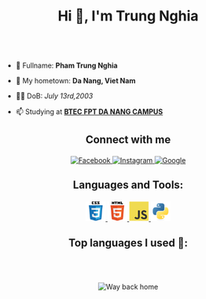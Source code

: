 ## <h1 align="center">Hi 👋, I'm Trung Nghia</h1>

<p align="center">
	<a href="https://github.com/ptnghia21">
	<img src="https://avatars.githubusercontent.com/u/106159016?v=4" width = "200" alt="">
	</a>
</p>

#
- 🫠 Fullname: **Pham Trung Nghia**

- 🌱 My hometown: **Da Nang, Viet Nam**

- 👨‍💻 DoB: *July 13rd,2003*

- 📫 Studying at **<a href="https://www.btec.edu.vn">BTEC FPT DA NANG CAMPUS</a>**


## <p align="center">Connect with me</p>
<p align="center">
  <a href="https://www.facebook.com/Nghia.PT21">
    <img src="https://www.vectorlogo.zone/logos/facebook/facebook-official.svg" alt="Facebook" height="30" width="30">
  </a>
  <a href="https://www.instagram.com/hiam.nghia/">
    <img src="https://www.vectorlogo.zone/logos/instagram/instagram-icon.svg" alt="Instagram" height="30" width="30">
  </a>
    <a href="mailto:fb.trungnghia13@gmail.com">
    <img src="https://www.vectorlogo.zone/logos/google/google-icon.svg" alt="Google" height="30" width="30"></a>
  
</p>

## <p align="center">Languages and Tools:</p>
<p align="center"> <a href="https://www.w3schools.com/css/" target="_blank" rel="noreferrer"> <img src="https://raw.githubusercontent.com/devicons/devicon/master/icons/css3/css3-original-wordmark.svg" alt="css3" width="40" height="40"/> </a> <a href="https://www.w3.org/html/" target="_blank" rel="noreferrer"> <img src="https://raw.githubusercontent.com/devicons/devicon/master/icons/html5/html5-original-wordmark.svg" alt="html5" width="40" height="40"/> </a> <a href="https://developer.mozilla.org/en-US/docs/Web/JavaScript" target="_blank" rel="noreferrer"> <img src="https://raw.githubusercontent.com/devicons/devicon/master/icons/javascript/javascript-original.svg" alt="javascript" width="40" height="40"/> </a> <a href="https://www.python.org" target="_blank" rel="noreferrer"> <img src="https://raw.githubusercontent.com/devicons/devicon/master/icons/python/python-original.svg" alt="python" width="40" height="40"/> </a> </p>

## <p align="center">Top languages I used 👀:</p>
<p align="center"><img src="https://github-readme-stats.vercel.app/api/top-langs/?username=ptnghia21&langs_count=10&theme=tokyonight&layout=compact" alt="" /></p>

##
<p align="center"><img src="https://i.pinimg.com/originals/5e/ec/9f/5eec9ff83a549b1a11fba7f815cc7182.gif" alt="Way back home" height="300" width="300"></p>
